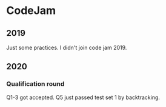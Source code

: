 # CodeJam

## 2019
Just some practices. I didn't join code jam 2019.

## 2020

### Qualification round

Q1-3 got accepted. Q5 just passed test set 1 by backtracking.